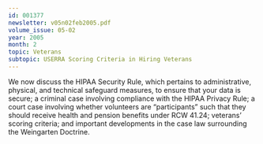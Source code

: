 ```yaml
---
id: 001377
newsletter: v05n02feb2005.pdf
volume_issue: 05-02
year: 2005
month: 2
topic: Veterans
subtopic: USERRA Scoring Criteria in Hiring Veterans
---
```


We now discuss the HIPAA Security Rule, which pertains to administrative, physical, and technical safeguard measures, to ensure that your data is secure; a criminal case involving compliance with the HIPAA Privacy Rule; a court case involving whether volunteers are “participants” such that they should receive health and pension benefits under RCW 41.24;  veterans’ scoring criteria; and important developments in the case law surrounding the Weingarten Doctrine.